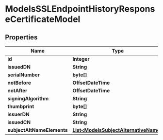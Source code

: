 

# ModelsSSLEndpointHistoryResponseCertificateModel


## Properties

| Name | Type | Description | Notes |
|------------ | ------------- | ------------- | -------------|
|**id** | **Integer** |  |  [optional] |
|**issuedDN** | **String** |  |  [optional] |
|**serialNumber** | **byte[]** |  |  [optional] |
|**notBefore** | **OffsetDateTime** |  |  [optional] |
|**notAfter** | **OffsetDateTime** |  |  [optional] |
|**signingAlgorithm** | **String** |  |  [optional] |
|**thumbprint** | **byte[]** |  |  [optional] |
|**issuerDN** | **String** |  |  [optional] |
|**issuedCN** | **String** |  |  [optional] |
|**subjectAltNameElements** | [**List&lt;ModelsSubjectAlternativeName&gt;**](ModelsSubjectAlternativeName.md) |  |  [optional] |



